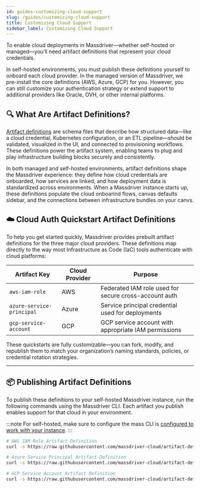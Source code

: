 ```yaml
---
id: guides-customizing-cloud-support
slug: /guides/customizing-cloud-support
title: Customizing Cloud Support
sidebar_label: Customizing Cloud Support
---
```


To enable cloud deployments in Massdriver—whether self-hosted or managed—you’ll need artifact definitions that represent your cloud credentials.

In self-hosted environments, you must publish these definitions yourself to onboard each cloud provider. In the managed version of Massdriver, we pre-install the core definitions (AWS, Azure, GCP) for you. However, you can still customize your authentication strategy or extend support to additional providers like Oracle, OVH, or other internal platforms.

## 🔍 What Are Artifact Definitions?

[Artifact definitions](/concepts/artifact-definitions) are schema files that describe how structured data—like a cloud credential, Kubernetes configuration, or an ETL pipeline—should be validated, visualized in the UI, and connected to provisioning workflows. These definitions power the artifact system, enabling teams to plug and play infrastructure building blocks securely and consistently.

In both managed and self-hosted environments, artifact definitions shape the Massdriver experience: they define how cloud credentials are onboarded, how services are linked, and how deployment data is standardized across environments. When a Massdriver instance starts up, these definitions populate the cloud onboarind flows, canvas defaults sidebar, and the connections between infrastructure bundles on your canvs.

## ☁️ Cloud Auth Quickstart Artifact Definitions

To help you get started quickly, Massdriver provides prebuilt artifact definitions for the three major cloud providers. These definitions map directly to the way most Infrastructure as Code (IaC) tools authenticate with cloud platforms:

| Artifact Key              | Cloud Provider | Purpose                                               |
| ------------------------- | -------------- | ----------------------------------------------------- |
| `aws-iam-role`            | AWS            | Federated IAM role used for secure cross-account auth |
| `azure-service-principal` | Azure          | Service principal credential used for deployments     |
| `gcp-service-account`     | GCP            | GCP service account with appropriate IAM permissions  |

These quickstarts are fully customizable—you can fork, modify, and republish them to match your organization’s naming standards, policies, or credential rotation strategies.

---

## 📦 Publishing Artifact Definitions

To publish these definitions to your self-hosted Massdriver instance, run the following commands using the Massdriver CLI. Each artifact you publish enables support for that cloud in your environment.

:::note 
For self-hosted, make sure to configure the mass CLI is [configured to work with your instance](/cli/overview#configuration-file).
:::

```bash
# AWS IAM Role Artifact Definition
curl -s https://raw.githubusercontent.com/massdriver-cloud/artifact-definitions/refs/heads/main/dist/aws-iam-role.json | mass definition publish -

# Azure Service Principal Artifact Definition
curl -s https://raw.githubusercontent.com/massdriver-cloud/artifact-definitions/refs/heads/main/dist/azure-service-principal.json | mass definition publish -

# GCP Service Account Artifact Definition
curl -s https://raw.githubusercontent.com/massdriver-cloud/artifact-definitions/refs/heads/main/dist/gcp-service-account.json | mass definition publish -
